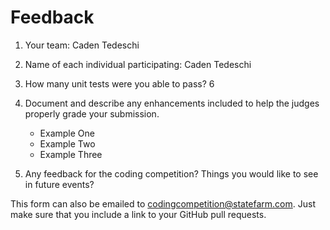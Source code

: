 # Feedback

1. Your team: Caden Tedeschi
2. Name of each individual participating: Caden Tedeschi
3. How many unit tests were you able to pass? 6
4. Document and describe any enhancements included to help the judges properly grade your submission.

   - Example One
   - Example Two
   - Example Three

5. Any feedback for the coding competition? Things you would like to see in future events?

This form can also be emailed to [codingcompetition@statefarm.com](mailto:codingcompetition@statefarm.com). Just make sure that you include a link to your GitHub pull requests.
